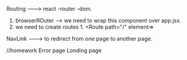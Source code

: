 Routing
---> react -router -dom.

1. browserROuter --> we need to wrap this component over app.jsx.
2. we need to create routes 1. <Routes>
   <Route path="/" element=<homePage/>>
   <Routes/>

NavLink ---> to redirect from one page to another page.

//homework
Error page
Londing page
